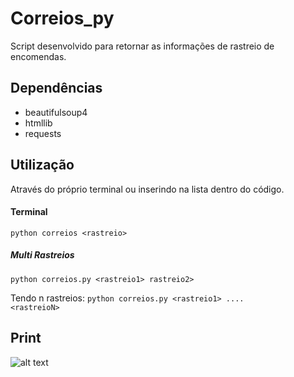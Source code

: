 # Correios_py
Script desenvolvido para retornar as informações de rastreio de encomendas. 

## Dependências
* beautifulsoup4
* htmllib
* requests

## Utilização

Através do próprio terminal ou inserindo na lista dentro do código.

#### Terminal
<code>python correios <rastreio\></code>

##### Multi Rastreios
<code>python correios.py <rastreio1\> rastreio2\> </code>
  
Tendo n rastreios:
<code>python correios.py <rastreio1\> .... <rastreioN\> </code>
  


## Print

![alt text](https://i.imgur.com/cNHDQWF.png "No Terminal")

